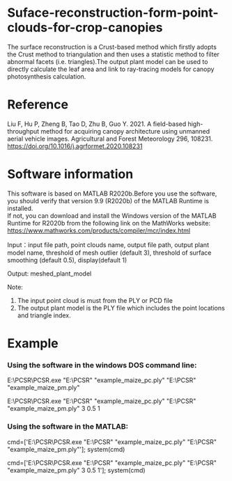 # Suface-reconstruction-form-point-clouds-for-crop-canopies
The surface reconstruction is a Crust-based method which firstly adopts the Crust method to triangulation and then uses a statistic method to filter abnormal facets (i.e. triangles).The output plant model can be used to directly calculate the leaf area and link to ray-tracing models for canopy photosynthesis calculation.  


# Reference
Liu F, Hu P, Zheng B, Tao D, Zhu B, Guo Y. 2021. A field-based high-throughput method for acquiring canopy architecture using unmanned aerial vehicle images. Agricultural and Forest Meteorology 296, 108231. https://doi.org/10.1016/j.agrformet.2020.108231


# Software information
This software is based on MATLAB R2020b.Before you use the software, you should verify that version 9.9 (R2020b) of the MATLAB Runtime is installed.   
If not, you can download and install the Windows version of the MATLAB Runtime for R2020b 
from the following link on the MathWorks website:
https://www.mathworks.com/products/compiler/mcr/index.html


Input：input file path, point clouds name, output file path, output plant model name, threshold of mesh outlier (default 3), threshold of surface smoothing (default 0.5), display(default 1)

Output: meshed_plant_model 


Note: 
1) The input point cloud is must from the PLY or PCD file
2) The output plant model is the PLY file which includes the point locations and triangle index.


# Example
### Using the software in the windows DOS command line:

E:\PCSR\PCSR.exe "E:\PCSR" "example_maize_pc.ply" "E:\PCSR" "example_maize_pm.ply"

E:\PCSR\PCSR.exe "E:\PCSR" "example_maize_pc.ply" "E:\PCSR" "example_maize_pm.ply" 3 0.5 1

### Using the software in the MATLAB:

cmd=['E:\PCSR\PCSR.exe "E:\PCSR" "example_maize_pc.ply" "E:\PCSR" "example_maize_pm.ply"']; 
system(cmd)

cmd=['E:\PCSR\PCSR.exe "E:\PCSR" "example_maize_pc.ply" "E:\PCSR" "example_maize_pm.ply" 3 0.5 1'];
system(cmd)
